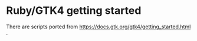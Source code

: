 # Ruby/GTK4 getting started

There are scripts ported from
https://docs.gtk.org/gtk4/getting_started.html .
